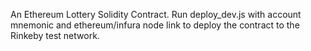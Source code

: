 An Ethereum Lottery Solidity Contract. Run deploy_dev.js with account mnemonic and ethereum/infura node link to deploy the contract to the Rinkeby test network.
